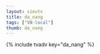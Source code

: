 ```yaml
--- 
layout: sieutv
title: da_nang
tags: ["VN-local"]
thumb: da_nang
---
```

{% include tvadv key="da_nang" %}
